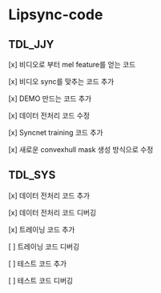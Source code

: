 # Lipsync-code

## TDL_JJY
[x] 비디오로 부터 mel feature를 얻는 코드

[x] 비디오 sync를 맞추는 코드 추가

[x] DEMO 만드는 코드 추가

[x] 데이터 전처리 코드 수정

[x] Syncnet training 코드 추가

[x] 새로운 convexhull mask 생성 방식으로 수정

## TDL_SYS
[x] 데이터 전처리 코드 추가

[x] 데이터 전처리 코드 디버깅

[x] 트레이닝 코드 추가

[ ] 트레이닝 코드 디버깅

[ ] 테스트 코드 추가

[ ] 테스트 코드 디버깅

